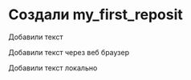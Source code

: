 ﻿# Создали my_first_reposit

Добавили текст


Добавили текст через веб браузер

Добавили текст локально 